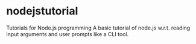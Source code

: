 # nodejstutorial
Tutorials for Node.js programming
A basic tutorial of node.js w.r.t. reading input arguments and user prompts like a CLI tool.
